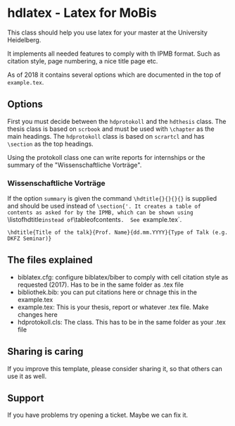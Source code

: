 # hdlatex - Latex for MoBis
This class should help you use latex for your master at the University Heidelberg. 

It implements all needed features to comply with th IPMB format. Such as citation style, page numbering, a nice title page etc.

As of 2018 it contains several options which are documented in the top of `example.tex`.

## Options

First you must decide between the `hdprotokoll` and the `hdthesis` class. The thesis class is based on `scrbook` and must be used with `\chapter` as the main headings. The `hdprotokoll` class is based on `scrartcl` and has `\section` as the top headings.

Using the protokoll class one can write reports for internships or the summary of the "Wissenschaftliche Vorträge".


### Wissenschaftliche Vorträge
If the option `summary` is given the command `\hdtitle{}{}{}{}` is supplied and should be used instead of `\section{'. It creates a table of contents as asked for by the IPMB, which can be shown using `\listofhdtitle` instead of `\tableofcontents`.  See `example.tex`.

```
\hdtitle{Title of the talk}{Prof. Name}{dd.mm.YYYY}{Type of Talk (e.g. DKFZ Seminar)}
```




## The files explained

- biblatex.cfg: configure biblatex/biber to comply with cell citation style as requested (2017). Has to be in the same folder as .tex file
- bibliothek.bib: you can put citations here or chnage this in the example.tex
- example.tex: This is your thesis, report or whatever .tex file. Make changes here
- hdprotokoll.cls: The class. This has to be in the same folder as your .tex file

## Sharing is caring
If you improve this template, please consider sharing it, so that others can use it as well.

## Support
If you have problems try opening a ticket. Maybe we can fix it.
